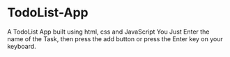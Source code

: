 # TodoList-App
A TodoList App built using html, css and JavaScript
You Just Enter the name of the Task, then press the add button or press the Enter key on your keyboard.
